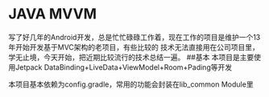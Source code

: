 # JAVA MVVM
写了好几年的Android开发，总是忙忙碌碌工作着，现在工作的项目是维护一个13年开始开发基于MVC架构的老项目，有些比较的
技术无法直接用在公司项目里，学无止境，今天开始，把近期比较流行的技术总结一遍。
##基本
本项目是主要使用Jetpack DataBinding+LiveData+ViewModel+Room+Pading等开发

本项目基本依赖为config.gradle，常用的功能会封装在lib_common Module里